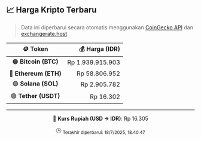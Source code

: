 

<!-- HARGA_KRIPTO -->
## 📈 Harga Kripto Terbaru

> Data ini diperbarui secara otomatis menggunakan [CoinGecko API](https://www.coingecko.com/) dan [exchangerate.host](https://exchangerate.host/)

<div align="center">

| 🪙 Token | 💰 Harga (IDR) |
|:------:|---------------:|
| 🟠 **Bitcoin (BTC)**   | Rp 1.939.915.903 |
| 🔵 **Ethereum (ETH)**  | Rp 58.806.952 |
| 🟣 **Solana (SOL)**    | Rp 2.905.782 |
| 🟢 **Tether (USDT)**   | Rp 16.302 |

---

💱 **Kurs Rupiah (USD → IDR)**: Rp 16.305

🕒 <sub>Terakhir diperbarui: 18/7/2025, 18.40.47</sub>

</div>
<!-- /HARGA_KRIPTO -->